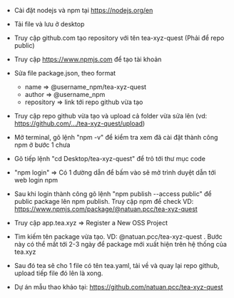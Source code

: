 - Cài đặt nodejs và npm tại https://nodejs.org/en

- Tải file và lưu ở desktop

- Truy cập github.com tạo repository với tên tea-xyz-quest (Phải để repo public)

- Truy cập https://www.npmjs.com để tạo tài khoản

- Sửa file package.json, theo format
  - name => @username_npm/tea-xyz-quest 
  - author => @username_npm
  - repository => link tới repo github vừa tạo

- Truy cập repo github vừa tạo và upload cả folder vừa sửa lên (vd: https://github.com/.../tea-xyz-quest/upload)

- Mở terminal, gõ lệnh "npm -v" để kiểm tra xem đã cài đặt thành công npm ở bước 1 chưa

- Gõ tiếp lệnh "cd Desktop/tea-xyz-quest" để trỏ tới thư mục code 

- "npm login" => Có 1 đường dẫn để bấm vào sẽ mở trình duyệt dẫn tới web login npm

- Sau khi login thành công gõ lệnh "npm publish --access public" để public package lên npm publish. Truy cập npm để check VD: https://www.npmjs.com/package/@natuan.pcc/tea-xyz-quest

- Truy cập app.tea.xyz => Register a New OSS Project

- Tìm kiếm tên package vừa tạo. VD: @natuan.pcc/tea-xyz-quest . Bước này có thể mất tới 2-3 ngày để package mới xuất hiện trên hệ thống của tea.xyz

- Sau đó tea sẽ cho 1 file có tên tea.yaml, tải về và quay lại repo github, upload tiếp file đó lên là xong.

- Dự án mẫu thao khảo tại: https://github.com/natuan.pcc/tea-xyz-quest
